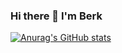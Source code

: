 ### Hi there 👋 I'm Berk

[![Anurag's GitHub stats](https://github-readme-stats.vercel.app/api?username=berkhzndr)](https://github.com/berkhzndr/github-readme-stats)
